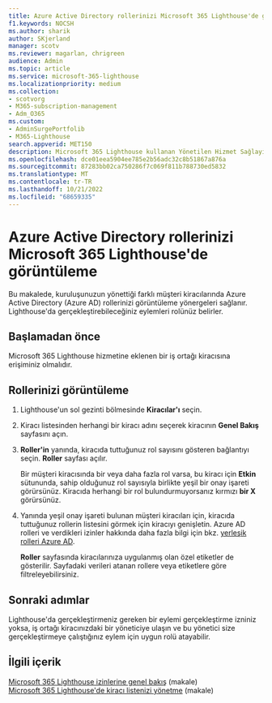 ```yaml
---
title: Azure Active Directory rollerinizi Microsoft 365 Lighthouse'de görüntüleme
f1.keywords: NOCSH
ms.author: sharik
author: SKjerland
manager: scotv
ms.reviewer: magarlan, chrigreen
audience: Admin
ms.topic: article
ms.service: microsoft-365-lighthouse
ms.localizationpriority: medium
ms.collection:
- scotvorg
- M365-subscription-management
- Adm_O365
ms.custom:
- AdminSurgePortfolib
- M365-Lighthouse
search.appverid: MET150
description: Microsoft 365 Lighthouse kullanan Yönetilen Hizmet Sağlayıcısı (MSP) teknisyenleri için, kuruluşunuzun yönettiği farklı müşteri kiracılarında Azure Active Directory (Azure AD) rollerinizi görüntülemeyi öğrenin.
ms.openlocfilehash: dce01eea5904ee785e2b56adc32c8b51867a876a
ms.sourcegitcommit: 87283bb02ca750286f7c069f811b788730ed5832
ms.translationtype: MT
ms.contentlocale: tr-TR
ms.lasthandoff: 10/21/2022
ms.locfileid: "68659335"
---
```

# <a name="view-your-azure-active-directory-roles-in-microsoft-365-lighthouse"></a>Azure Active Directory rollerinizi Microsoft 365 Lighthouse'de görüntüleme

Bu makalede, kuruluşunuzun yönettiği farklı müşteri kiracılarında Azure Active Directory (Azure AD) rollerinizi görüntüleme yönergeleri sağlanır. Lighthouse'da gerçekleştirebileceğiniz eylemleri rolünüz belirler.

## <a name="before-you-begin"></a>Başlamadan önce

Microsoft 365 Lighthouse hizmetine eklenen bir iş ortağı kiracısına erişiminiz olmalıdır.

## <a name="view-your-roles"></a>Rollerinizi görüntüleme

1. Lighthouse'un sol gezinti bölmesinde **Kiracılar'ı** seçin.

2. Kiracı listesinden herhangi bir kiracı adını seçerek kiracının **Genel Bakış** sayfasını açın.

3. **Roller'in** yanında, kiracıda tuttuğunuz rol sayısını gösteren bağlantıyı seçin. **Roller** sayfası açılır.

    Bir müşteri kiracısında bir veya daha fazla rol varsa, bu kiracı için **Etkin** sütununda, sahip olduğunuz rol sayısıyla birlikte yeşil bir onay işareti görürsünüz. Kiracıda herhangi bir rol bulundurmuyorsanız kırmızı **bir X** görürsünüz.
 
4. Yanında yeşil onay işareti bulunan müşteri kiracıları için, kiracıda tuttuğunuz rollerin listesini görmek için kiracıyı genişletin. Azure AD rolleri ve verdikleri izinler hakkında daha fazla bilgi için bkz. [yerleşik rolleri Azure AD](/azure/active-directory/roles/permissions-reference).

    **Roller** sayfasında kiracılarınıza uygulanmış olan özel etiketler de gösterilir. Sayfadaki verileri atanan rollere veya etiketlere göre filtreleyebilirsiniz.

## <a name="next-steps"></a>Sonraki adımlar

Lighthouse'da gerçekleştirmeniz gereken bir eylemi gerçekleştirme izniniz yoksa, iş ortağı kiracınızdaki bir yöneticiye ulaşın ve bu yönetici size gerçekleştirmeye çalıştığınız eylem için uygun rolü atayabilir.

## <a name="related-content"></a>İlgili içerik

[Microsoft 365 Lighthouse izinlerine genel bakış](m365-lighthouse-overview-of-permissions.md) (makale)\
[Microsoft 365 Lighthouse'de kiracı listenizi yönetme](m365-lighthouse-manage-tenant-list.md) (makale)
